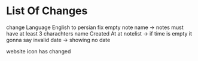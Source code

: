 # List Of Changes 

 change Language English to persian 
fix empty note name -> notes must have at least 3 charachters name
Created At at notelist -> if time is empty it gonna say invalid date -> showing no date 

website icon has changed